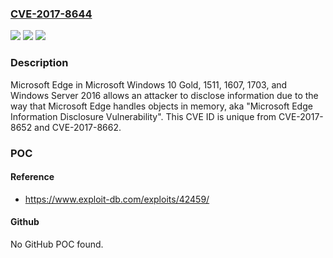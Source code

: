 ### [CVE-2017-8644](https://cve.mitre.org/cgi-bin/cvename.cgi?name=CVE-2017-8644)
![](https://img.shields.io/static/v1?label=Product&message=Microsoft%20Edge&color=blue)
![](https://img.shields.io/static/v1?label=Version&message=n%2Fa&color=blue)
![](https://img.shields.io/static/v1?label=Vulnerability&message=Information%20Disclosure&color=brighgreen)

### Description

Microsoft Edge in Microsoft Windows 10 Gold, 1511, 1607, 1703, and Windows Server 2016 allows an attacker to disclose information due to the way that Microsoft Edge handles objects in memory, aka "Microsoft Edge Information Disclosure Vulnerability". This CVE ID is unique from CVE-2017-8652 and CVE-2017-8662.

### POC

#### Reference
- https://www.exploit-db.com/exploits/42459/

#### Github
No GitHub POC found.

